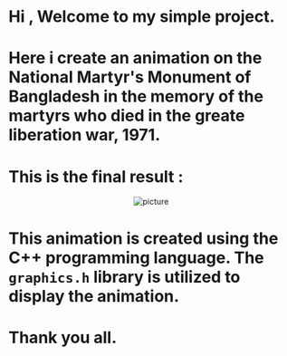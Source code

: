 # Hi , Welcome to my simple project.

# Here i create an animation on the National Martyr's Monument of Bangladesh in the memory of the martyrs who died in the greate liberation war, 1971.

# This is the final result : 
<div align="center">
  
  ![picture](https://github.com/user-attachments/assets/68dded0a-16ba-4f44-8d74-92c6d65470c2)

</div>

# This animation is created using the C++ programming language. The `graphics.h` library is utilized to display the animation.

# Thank you all.
